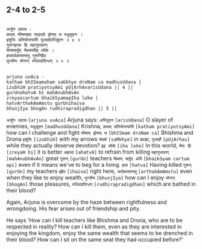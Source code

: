 ## 2-4 to 2-5


```shloka-sa

अर्जुन उवाच -
कथम् भीष्ममहम् सङ्ख्ये द्रोणम् च मधुसूदन ।
इशुभिः प्रतियोत्स्यामि पूजार्हावरिसूदन ॥ ४ ॥
गुरूनहत्वा हि महानुभावान्
श्रेयश्चर्तुम् भैक्ष्यमपीह लोके ।
हत्वार्थकामाम्स्तु गुरूनिहैव
भुन्जीय भोगान् रुधिरप्रदिग्धन् ॥ ५ ॥

```
```shloka-sa-hk

arjuna uvAca -
katham bhISmamaham saGkhye droNam ca madhusUdana |
izubhiH pratiyotsyAmi pUjArhAvarisUdana || 4 ||
gurUnahatvA hi mahAnubhAvAn
zreyazcartum bhaikSyamapIha loke |
hatvArthakAmAmstu gurUnihaiva
bhunjIya bhogAn rudhirapradigdhan || 5 ||

```
`अर्जुन उवाच` `[arjuna uvAca]` Arjuna says: `अरिसूदन` `[arisUdana]` O slayer of enemies, `मधुसूदन` `[madhusUdana]` Krishna, `कथम् प्रतियोत्स्यामि` `[katham pratiyotsyAmi]` how can I challenge and fight `भीष्मम् द्रोणम् च` `[bhISmam droNam ca]` Bhishma and Drona `इशुभिः` `[izubhiH]` with my arrows `संख्ये` `[saMkhye]` in war, `पूजार्हौ` `[pUjArhau]` while they actually deserve devotion?
`इह लोके` `[iha loke]` In this world, `श्रेयः हि` `[zreyaH hi]` it is better `अहत्वा` `[ahatvA]` to refrain from killing `महानुभावान्` `[mahAnubhAvAn]` great `गुरून्` `[gurUn]` teachers `भैक्ष्यम् चर्तुम् अपि` `[bhaikSyam cartum api]` even if it means we've to beg for a living. `हत्व` `[hatva]` Having killed `गुरून्` `[gurUn]` my teachers `इहैव` `[ihaiva]` right here, `अर्थकामाम्स्तु` `[arthakAmAmstu]` even when they like to enjoy wealth, `भुन्जीय` `[bhunjIya]` how can I enjoy `भोगान्` `[bhogAn]` those pleasures, `रुधिरप्रदिग्धन्` `[rudhirapradigdhan]` which are bathed in their blood?

Again, Arjuna is overcome by the haze between rightfulness and wrongdoing. His fear arises out of friendship and pity.

He says ‘How can I kill teachers like Bhishma and Drona, who are to be respected in reality? How can I kill them, even as they are interested in enjoying the kingdom, enjoy the same wealth that seems to be drenched in their blood? How can I sit on the same seat they had occupied before?’


